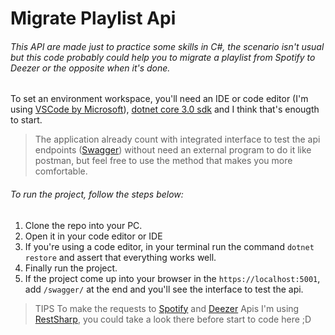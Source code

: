 # Migrate Playlist Api

###### This API are made just to practice some skills in C#, the scenario isn't usual but this code probably could help you to migrate a playlist from Spotify to Deezer or the opposite when it's done.

To set an environment workspace, you'll need an IDE or code editor (I'm using [VSCode by Microsoft](https://code.visualstudio.com/download)), [dotnet core 3.0 sdk](https://dotnet.microsoft.com/download) and I think that's enougth to start.

> The application already count with integrated interface to test the api endpoints ([Swagger](https://swagger.io/)) without need an external program to do it like postman, but feel free to use the method that makes you more comfortable.

###### To run the project, follow the steps below: 

1. Clone the repo into your PC.
2. Open it in your code editor or IDE
3. If you're using a code editor, in your terminal run the command `dotnet restore` and assert that everything works well.
4. Finally run the project.
5. If the project come up into your browser in the `https://localhost:5001`, add `/swagger/` at the end and you'll see the interface to test the api.

>TIPS
To make the requests to [Spotify](https://developer.spotify.com/documentation/web-api/) and [Deezer](https://developers.deezer.com/api) Apis I'm using [RestSharp](https://github.com/restsharp/RestSharp), you could take a look there before start to code here ;D